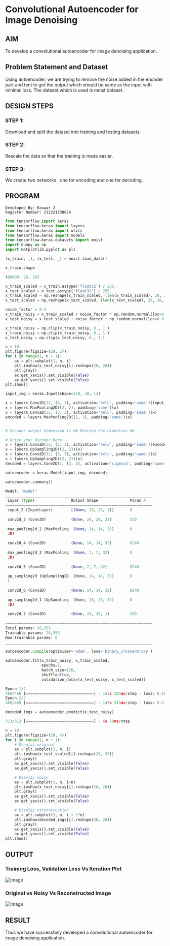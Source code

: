 # Convolutional Autoencoder for Image Denoising

## AIM

To develop a convolutional autoencoder for image denoising application.

## Problem Statement and Dataset

Using autoencoder, we are trying to remove the noise added in the encoder part and tent to get the output which should be same as the input with minimal loss. The dataset which is used is mnist dataset.

## DESIGN STEPS

### STEP 1:
Download and split the dataset into training and testing datasets.

### STEP 2:
Rescale the data so that the training is made easier.

### STEP 3:
We create two networks , one for encoding and one for decoding.

## PROGRAM
```
Developed By: Easwar J
Register Number: 212221230024
```
```python
from tensorflow import keras
from tensorflow.keras import layers
from tensorflow.keras import utils
from tensorflow.keras import models
from tensorflow.keras.datasets import mnist
import numpy as np
import matplotlib.pyplot as plt

(x_train, _), (x_test, _) = mnist.load_data()

x_train.shape

(60000, 28, 28)

x_train_scaled = x_train.astype('float32') / 255.
x_test_scaled = x_test.astype('float32') / 255.
x_train_scaled = np.reshape(x_train_scaled, (len(x_train_scaled), 28, 28, 1))
x_test_scaled = np.reshape(x_test_scaled, (len(x_test_scaled), 28, 28, 1))

noise_factor = 0.5
x_train_noisy = x_train_scaled + noise_factor * np.random.normal(loc=0.0, scale=1.0, size=x_train_scaled.shape) 
x_test_noisy = x_test_scaled + noise_factor * np.random.normal(loc=0.0, scale=1.0, size=x_test_scaled.shape) 

x_train_noisy = np.clip(x_train_noisy, 0., 1.)
x_train_noisy = np.clip(x_train_noisy, 0., 1.)
x_test_noisy = np.clip(x_test_noisy, 0., 1.)

n = 10
plt.figure(figsize=(20, 2))
for i in range(1, n + 1):
    ax = plt.subplot(1, n, i)
    plt.imshow(x_test_noisy[i].reshape(28, 28))
    plt.gray()
    ax.get_xaxis().set_visible(False)
    ax.get_yaxis().set_visible(False)
plt.show()

input_img = keras.Input(shape=(28, 28, 1))

x = layers.Conv2D(32, (3, 3), activation='relu', padding='same')(input_img)
x = layers.MaxPooling2D((2, 2), padding='same')(x)
x = layers.Conv2D(32, (3, 3), activation='relu', padding='same')(x)
encoded = layers.MaxPooling2D((2, 2), padding='same')(x)


# Encoder output dimension is ## Mention the dimention ##

# Write your decoder here
x = layers.Conv2D(32, (3, 3), activation='relu', padding='same')(encoded)
x = layers.UpSampling2D((2, 2))(x)
x = layers.Conv2D(32, (3, 3), activation='relu', padding='same')(x)
x = layers.UpSampling2D((2, 2))(x)
decoded = layers.Conv2D(1, (3, 3), activation='sigmoid', padding='same')(x)

autoencoder = keras.Model(input_img, decoded)

autoencoder.summary()

Model: "model"
_________________________________________________________________
 Layer (type)                Output Shape              Param #   
=================================================================
 input_2 (InputLayer)        [(None, 28, 28, 1)]       0         
                                                                 
 conv2d_3 (Conv2D)           (None, 28, 28, 32)        320       
                                                                 
 max_pooling2d_2 (MaxPooling  (None, 14, 14, 32)       0         
 2D)                                                             
                                                                 
 conv2d_4 (Conv2D)           (None, 14, 14, 32)        9248      
                                                                 
 max_pooling2d_3 (MaxPooling  (None, 7, 7, 32)         0         
 2D)                                                             
                                                                 
 conv2d_5 (Conv2D)           (None, 7, 7, 32)          9248      
                                                                 
 up_sampling2d (UpSampling2D  (None, 14, 14, 32)       0         
 )                                                               
                                                                 
 conv2d_6 (Conv2D)           (None, 14, 14, 32)        9248      
                                                                 
 up_sampling2d_1 (UpSampling  (None, 28, 28, 32)       0         
 2D)                                                             
                                                                 
 conv2d_7 (Conv2D)           (None, 28, 28, 1)         289       
                                                                 
=================================================================
Total params: 28,353
Trainable params: 28,353
Non-trainable params: 0
_________________________________________________________________

autoencoder.compile(optimizer='adam', loss='binary_crossentropy')

autoencoder.fit(x_train_noisy, x_train_scaled,
                epochs=2,
                batch_size=128,
                shuffle=True,
                validation_data=(x_test_noisy, x_test_scaled))

Epoch 1/2
469/469 [==============================] - 153s 324ms/step - loss: 0.1643 - val_loss: 0.1186
Epoch 2/2
469/469 [==============================] - 147s 313ms/step - loss: 0.1148 - val_loss: 0.1103

decoded_imgs = autoencoder.predict(x_test_noisy)

313/313 [==============================] - 6s 20ms/step

n = 10
plt.figure(figsize=(20, 4))
for i in range(1, n + 1):
    # Display original
    ax = plt.subplot(3, n, i)
    plt.imshow(x_test_scaled[i].reshape(28, 28))
    plt.gray()
    ax.get_xaxis().set_visible(False)
    ax.get_yaxis().set_visible(False)

    # Display noisy
    ax = plt.subplot(3, n, i+n)
    plt.imshow(x_test_noisy[i].reshape(28, 28))
    plt.gray()
    ax.get_xaxis().set_visible(False)
    ax.get_yaxis().set_visible(False)    

    # Display reconstruction
    ax = plt.subplot(3, n, i + 2*n)
    plt.imshow(decoded_imgs[i].reshape(28, 28))
    plt.gray()
    ax.get_xaxis().set_visible(False)
    ax.get_yaxis().set_visible(False)
plt.show()
```

## OUTPUT

### Training Loss, Validation Loss Vs Iteration Plot
![image](https://github.com/Lokeshsaidileep/convolutional-denoising-autoencoder/assets/94883079/7d669ecf-37b8-4783-ae97-7a9da3906769)

### Original vs Noisy Vs Reconstructed Image
![image](https://github.com/Lokeshsaidileep/convolutional-denoising-autoencoder/assets/94883079/39d4fc04-26ce-44c8-99cb-792daf7cdd84)


## RESULT
Thus we have successfully developed a convolutional autoencoder for image denoising application.
